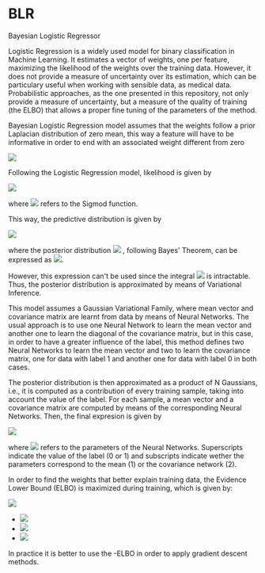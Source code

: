# BLR
Bayesian Logistic Regressor

Logistic Regression is a widely used model for binary classification in Machine Learning. It estimates a vector of weights, one per feature, maximizing the likelihood of the weights over the training data. However, it does not provide a measure of uncertainty over its estimation, which can be particulary useful when working with sensible data, as medical data. Probabilistic approaches, as the one presented in this repository, not only provide a measure of uncertainty, but a measure of the quality of training (the ELBO) that allows a proper fine tuning of the parameters of the method.

Bayesian Logistic Regression model assumes that the weights follow a prior Laplacian distribution of zero mean, this way a feature will have to be informative in order to end with an associated weight different from zero

<img src="https://render.githubusercontent.com/render/math?math=p(\bf{w})=\prod_{d=1}^{D}Laplace(w_d|0,b)= \prod_{d=1}^{D}\frac{1}{2b}exp\left(\frac{-|w_d|}{b}\right)">

Following the Logistic Regression model, likelihood is given by

<img src="https://render.githubusercontent.com/render/math?math=p(\bf{Y}|\bf{X},\bf{w})=\prod_{n=1}^{N}p(Y_n|\bf{x}_n,\bf{w})=\prod_{n=1}^{N}\sigma(\bf{x}_n^T\bf{w})^{Y_n}(1-\sigma(\bf{x}_n^T\bf{w}))^{(1-Y_n)}">

where <img src="https://render.githubusercontent.com/render/math?math=\sigma"> refers to the Sigmod function.

This way, the predictive distribution is given by

<img src="https://render.githubusercontent.com/render/math?math=p(Y^*|\bf{x}^*)=\int p(Y^*|\bf{x}^*,\bf{w})p(\bf{w}|\bf{X},\bf{Y})d\bf{w}">

where the posterior distribution <img src="https://render.githubusercontent.com/render/math?math=p(\bf{w}|\bf{X},\bf{Y})"> , following Bayes' Theorem, can be expressed as
<img src="https://render.githubusercontent.com/render/math?math=p(\bf{w}|\bf{X},\bf{Y})=\frac{p(\bf{Y}|\bf{X},\bf{w})p(\bf{w})}{p(\bf{Y}|\bf{X})}">.

However, this expression can't be used since the integral <img src="https://render.githubusercontent.com/render/math?math=p(\bf{Y}|\bf{X})=\int p(\bf{Y}|\bf{X},\bf{w})p(\bf{w})d\bf{w}"> is intractable. Thus, the posterior distribution is approximated by means of Variational Inference. 

This model assumes a Gaussian Variational Family, where mean vector and covariance matrix are learnt from data by means of Neural Networks. The usual approach is to use one Neural Network to learn the mean vector and another one to learn the diagonal of the covariance matrix, but in this case, in order to have a greater influence of the label, this method defines two Neural Networks to learn the mean vector and two to learn the covariance matrix, one for data with label 1 and another one for data with label 0 in both cases. 

The posterior distribution is then approximated as a product of N Gaussians, i.e., it is computed as a contribution of every training sample, taking into account the value of the label. For each sample, a mean vector and a covariance matrix are computed by means of the corresponding Neural Networks. Then, the final expresion is given by  

<img src="https://render.githubusercontent.com/render/math?math=p(\bf{w}|\bf{X},\bf{Y}) \approx \prod_{n=1}^{N}N(\bf{\mu}_{\eta_1^1}(\bf{x}_n),\Sigma_{\eta_2^1}(\bf{x}_n))^{Y_n}N(\bf{\mu}_{\eta_1^0}(\bf{x}_n),\Sigma_{\eta_2^0}(\bf{x}_n))^{(1-Y_n)} = q(\bf{w}|\bf{X},\bf{Y})">

where <img src="https://render.githubusercontent.com/render/math?math=\eta"> refers to the parameters of the Neural Networks. Superscripts indicate the value of the label (0 or 1) and subscripts indicate wether the parameters correspond to the mean (1) or the covariance network (2). 

In order to find the weights that better explain training data, the Evidence Lower Bound (ELBO) is maximized during training, which is given by:

 <img src="https://render.githubusercontent.com/render/math?math=\int q(\bf{w}|\bf{X},\bf{Y})\log\frac{p(\bf{Y}|\bf{X},\bf{w})p(\bf{w})}{q(\bf{w}|\bf{X},\bf{Y})}d\bf{w} = \mathbb{E}_{q}\bigg[\log\frac{p(\bf{Y}|\bf{X},\bf{w})p(\bf{w})}{q(\bf{w}|\bf{X},\bf{Y})}\bigg] = \mathbb{E}_{q}\bigg[\log p(\bf{Y}|\bf{X},\bf{w})\bigg] %2B \mathbb{E}_{q}\bigg[\log p(\bf{w})\bigg] - \mathbb{E}_{q}\bigg[\log q(\bf{w}|\bf{X},\bf{Y})\bigg]">
 
 * <img src="https://render.githubusercontent.com/render/math?math=\mathbb{E}_{q}\bigg[\log p(\bf{Y}|\bf{X},\bf{w})\bigg]=\mathbb{E}_{q}\bigg[\sum_{n=1}^N Y_n\left(\log\sigma(\bf{x}_n^T\bf{w})\right) %2B (1-Y_n)\left(1-\log\sigma(\bf{x}_n^T\bf{w})\right) \bigg] = \mathbb{E}_{q}\bigg[\sum_{n=1}^N\big[-\log(1%2B\exp(-\bf{x}_n^T\bf{w})) %2B (1-Y_n)(-\bf{x}_n^T\bf{w})\big]\bigg]">
 
 *  <img src="https://render.githubusercontent.com/render/math?math=\mathbb{E}_{q}\bigg[\log p(\bf{w})\bigg] = \mathbb{E}_{q}\bigg[-\sum_{d=1}^{D}\big[\log(2b)%2B\frac{|w_d|}{b}\big]\bigg]">
 
 * <img src="https://render.githubusercontent.com/render/math?math=\mathbb{E}_{q}\bigg[\log q(\bf{w}|\bf{X},\bf{Y})\bigg] = \mathbb{E}_{q}\bigg[\log(N(\bf{\mu}_{\eta_1}(\bf{X},\bf{Y}), \Sigma_{\eta_2}(\bf{X},\bf{Y})))] = \mathbb{E}_{q}\bigg[-\frac{1}{2}\log(det(2\pi\Sigma_{\eta_2}(\bf{X},\bf{Y})))-\frac{1}{2}(\bf{w}-\bf{\mu}_{\eta_1}(\bf{X},\bf{Y}))^T\Sigma_{\eta_2}^{-1}(\bf{X},\bf{Y})(\bf{w}-\bf{\mu}_{\eta_1}(\bf{X},\bf{Y}))\bigg]">

 In practice it is better to use the -ELBO in order to apply gradient descent methods.
